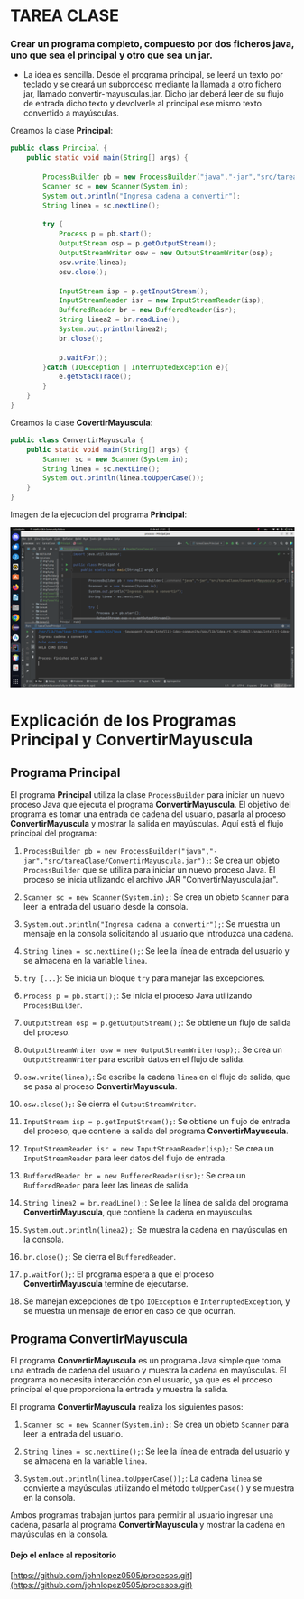 # TAREA CLASE

### Crear un programa completo, compuesto por dos ficheros java, uno que sea el principal y otro que sea un jar.
* La idea es sencilla. Desde el programa principal, se leerá un texto por teclado y se creará un subproceso 
  mediante la llamada a otro fichero jar, llamado convertir-mayusculas.jar. Dicho jar deberá leer de su flujo
  de entrada dicho texto y devolverle al principal ese mismo texto convertido a mayúsculas.

Creamos la clase **Principal**:

```java
public class Principal {
    public static void main(String[] args) {

        ProcessBuilder pb = new ProcessBuilder("java","-jar","src/tareaClase/ConvertirMayuscula.jar");
        Scanner sc = new Scanner(System.in);
        System.out.println("Ingresa cadena a convertir");
        String linea = sc.nextLine();

        try {
            Process p = pb.start();
            OutputStream osp = p.getOutputStream();
            OutputStreamWriter osw = new OutputStreamWriter(osp);
            osw.write(linea);
            osw.close();

            InputStream isp = p.getInputStream();
            InputStreamReader isr = new InputStreamReader(isp);
            BufferedReader br = new BufferedReader(isr);
            String linea2 = br.readLine();
            System.out.println(linea2);
            br.close();

            p.waitFor();
        }catch (IOException | InterruptedException e){
            e.getStackTrace();
        }
    }
}
```

Creamos la clase **CovertirMayuscula**:

```java
public class ConvertirMayuscula {
    public static void main(String[] args) {
        Scanner sc = new Scanner(System.in);
        String linea = sc.nextLine();
        System.out.println(linea.toUpperCase());
    }
}
```


Imagen de la ejecucion del programa **Principal**:

![img](../recursos/imgTareaclase.png)

# Explicación de los Programas Principal y ConvertirMayuscula

## Programa Principal

El programa **Principal** utiliza la clase `ProcessBuilder` para iniciar un nuevo proceso Java que ejecuta el programa
**ConvertirMayuscula**. El objetivo del programa es tomar una entrada de cadena del usuario, pasarla al proceso 
**ConvertirMayuscula** y mostrar la salida en mayúsculas. Aquí está el flujo principal del programa:

1. `ProcessBuilder pb = new ProcessBuilder("java","-jar","src/tareaClase/ConvertirMayuscula.jar");`: Se crea un objeto
   `ProcessBuilder` que se utiliza para iniciar un nuevo proceso Java. El proceso se inicia utilizando el archivo JAR 
   "ConvertirMayuscula.jar".

2. `Scanner sc = new Scanner(System.in);`: Se crea un objeto `Scanner` para leer la entrada del usuario desde la 
    consola.

3. `System.out.println("Ingresa cadena a convertir");`: Se muestra un mensaje en la consola solicitando al usuario 
    que introduzca una cadena.

4. `String linea = sc.nextLine();`: Se lee la línea de entrada del usuario y se almacena en la variable `linea`.

5. `try {...}`: Se inicia un bloque `try` para manejar las excepciones.

6. `Process p = pb.start();`: Se inicia el proceso Java utilizando `ProcessBuilder`.

7. `OutputStream osp = p.getOutputStream();`: Se obtiene un flujo de salida del proceso.

8. `OutputStreamWriter osw = new OutputStreamWriter(osp);`: Se crea un `OutputStreamWriter` para escribir datos en el 
    flujo de salida.

9. `osw.write(linea);`: Se escribe la cadena `linea` en el flujo de salida, que se pasa al proceso 
  **ConvertirMayuscula**.

10. `osw.close();`: Se cierra el `OutputStreamWriter`.

11. `InputStream isp = p.getInputStream();`: Se obtiene un flujo de entrada del proceso, que contiene la salida del 
     programa **ConvertirMayuscula**.

12. `InputStreamReader isr = new InputStreamReader(isp);`: Se crea un `InputStreamReader` para leer datos del flujo 
     de entrada.

13. `BufferedReader br = new BufferedReader(isr);`: Se crea un `BufferedReader` para leer las líneas de salida.

14. `String linea2 = br.readLine();`: Se lee la línea de salida del programa **ConvertirMayuscula**, que contiene 
     la cadena en mayúsculas.

15. `System.out.println(linea2);`: Se muestra la cadena en mayúsculas en la consola.

16. `br.close();`: Se cierra el `BufferedReader`.

17. `p.waitFor();`: El programa espera a que el proceso **ConvertirMayuscula** termine de ejecutarse.

18. Se manejan excepciones de tipo `IOException` e `InterruptedException`, y se muestra un mensaje de error en caso 
    de que ocurran.


## Programa ConvertirMayuscula

El programa **ConvertirMayuscula** es un programa Java simple que toma una entrada de cadena del usuario y muestra 
la cadena en mayúsculas. El programa no necesita interacción con el usuario, ya que es el proceso principal el que 
proporciona la entrada y muestra la salida.

El programa **ConvertirMayuscula** realiza los siguientes pasos:

1. `Scanner sc = new Scanner(System.in);`: Se crea un objeto `Scanner` para leer la entrada del usuario.

2. `String linea = sc.nextLine();`: Se lee la línea de entrada del usuario y se almacena en la variable `linea`.

3. `System.out.println(linea.toUpperCase());`: La cadena `linea` se convierte a mayúsculas utilizando el método 
   `toUpperCase()` y se muestra en la consola.

Ambos programas trabajan juntos para permitir al usuario ingresar una cadena, pasarla al programa **ConvertirMayuscula**
y mostrar la cadena en mayúsculas en la consola.


#### Dejo el enlace al repositorio
[https://github.com/johnlopez0505/procesos.git](https://github.com/johnlopez0505/procesos.git)
